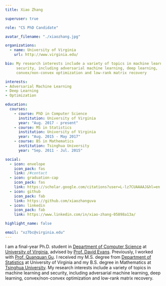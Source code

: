 ```yaml
---
title: Xiao Zhang

superuser: true

role: "CS PhD Candidate"

avatar_filename: "./xiaozhang.jpg"

organizations:
  - name: University of Virginia
    url: http://www.virginia.edu/

bio: My research interests include a variety of topics in machine learning and
     security, including adversarial machine learning, deep learning,
     convex/non-convex optimization and low-rank matrix recovery

interests: 
- Adversarial Machine Learning
- Deep Learning
- Optimization

education:
  courses:
    - course: PhD in Computer Science
      institution: University of Virginia
      year: "Aug. 2017 - present"
    - course: MS in Statistics
      institution: University of Virginia
      year: "Aug. 2015 - May 2017"
    - course: BS in Mathematics
      institution: Tsinghua University
      year: "Sep. 2011 - Jul. 2015"

social:
  - icon: envelope
    icon_pack: fas
    link: /#contact
  - icon: graduation-cap
    icon_pack: fas
    link: https://scholar.google.com/citations?user=L-lz7CUAAAAJ&hl=en
  - icon: github
    icon_pack: fab
    link: https://github.com/xiaozhanguva
  - icon: linkedin
    icon_pack: fab
    link: https://www.linkedin.com/in/xiao-zhang-05898a13a/

highlight_name: false

email: "xz7bc@virginia.edu"
---
```


I am a final-year Ph.D. student in <a href="https://engineering.virginia.edu/departments/computer-science" target="_blank" title=" ">Department of Computer Science</a> at <a href="http://www.virginia.edu/" target="_blank" title=" ">University of Virginia</a>, advised by <a href="https://www.cs.virginia.edu/~evans/" target="_blank" title=" ">Prof. David Evans</a>. Previously, I worked with <a href="https://web.cs.ucla.edu/~qgu/" target="_blank" title=" ">Prof. Quanquan Gu</a>. I received my M.S. degree from <a href = "https://statistics.as.virginia.edu/" target="_blank" title=" ">Department of Statistics</a> at University of Virginia and my B.S. degree in Mathematics at <a href = "https://www.tsinghua.edu.cn/" target="_blank" title=" ">Tsinghua University</a>. My research interests include a variety of topics in machine learning and security, including adversarial machine learning, deep learning, convex/non-convex optimization and low-rank matrix recovery.